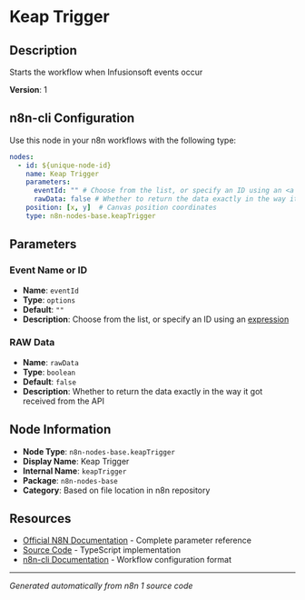 # Keap Trigger

## Description

Starts the workflow when Infusionsoft events occur

**Version**: 1

## n8n-cli Configuration

Use this node in your n8n workflows with the following type:

```yaml
nodes:
  - id: ${unique-node-id}
    name: Keap Trigger
    parameters:
      eventId: "" # Choose from the list, or specify an ID using an <a href="https://docs.n8n.io/code/expressions/">expression</a>
      rawData: false # Whether to return the data exactly in the way it got received from the API
    position: [x, y]  # Canvas position coordinates
    type: n8n-nodes-base.keapTrigger
```

## Parameters

### Event Name or ID

- **Name**: `eventId`
- **Type**: `options`
- **Default**: `""`
- **Description**: Choose from the list, or specify an ID using an <a href="https://docs.n8n.io/code/expressions/">expression</a>

### RAW Data

- **Name**: `rawData`
- **Type**: `boolean`
- **Default**: `false`
- **Description**: Whether to return the data exactly in the way it got received from the API


## Node Information

- **Node Type**: `n8n-nodes-base.keapTrigger`
- **Display Name**: Keap Trigger
- **Internal Name**: `keapTrigger`
- **Package**: `n8n-nodes-base`
- **Category**: Based on file location in n8n repository

## Resources

- [Official N8N Documentation](https://docs.n8n.io/integrations/builtin/app-nodes/n8n-nodes-base.keaptrigger/) - Complete parameter reference
- [Source Code](https://github.com/n8n-io/n8n/blob/master/packages/nodes-base/nodes/Keap/KeapTrigger.node.ts) - TypeScript implementation
- [n8n-cli Documentation](https://github.com/edenreich/n8n-cli) - Workflow configuration format

---
*Generated automatically from n8n 1 source code*
